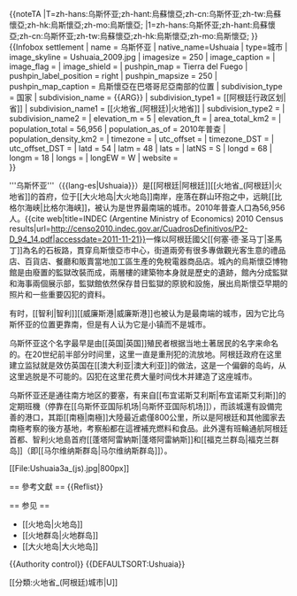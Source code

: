 {{noteTA
|T=zh-hans:乌斯怀亚;zh-hant:烏蘇懷亞;zh-cn:乌斯怀亚;zh-tw:烏蘇懷亞;zh-hk:烏斯懷亞;zh-mo:烏斯懷亞;
|1=zh-hans:乌斯怀亚;zh-hant:烏蘇懷亞;zh-cn:乌斯怀亚;zh-tw:烏蘇懷亞;zh-hk:烏斯懷亞;zh-mo:烏斯懷亞;
}}
{{Infobox settlement
| name = 乌斯怀亚
| native_name=Ushuaia
| type=城市
| image_skyline = Ushuaia_2009.jpg
| imagesize = 250
| image_caption = 
| image_flag = 
| image_shield = 
| pushpin_map = Tierra del Fuego
| pushpin_label_position = right
| pushpin_mapsize = 250
| pushpin_map_caption = 烏斯懷亞在巴塔哥尼亞南部的位置
| subdivision_type = 国家
| subdivision_name = {{ARG}}
| subdivision_type1 = [[阿根廷行政区划|省]]
| subdivision_name1 = [[火地省_(阿根廷)|火地省]]
| subdivision_type2 = 
| subdivision_name2 = 
| elevation_m = 5
| elevation_ft = 
| area_total_km2 = 
| population_total = 56,956
| population_as_of = 2010年普查<ref name=INDECpopulation/>
| population_density_km2 = 
| timezone = 
| utc_offset = 
| timezone_DST = 
| utc_offset_DST = 
| latd = 54
| latm = 48
| lats = 
| latNS = S
| longd = 68
| longm = 18
| longs = 
| longEW = W
| website =  
}}

'''乌斯怀亚'''（{{lang-es|Ushuaia}}）是[[阿根廷|阿根廷]][[火地省_(阿根廷)|火地省]]的首府，位于[[大火地岛|大火地岛]]南岸，座落在群山环抱之中，远眺[[比格尔海峡|比格尔海峡]]，被认为是世界最南端的城市。2010年普查人口為56,956人。<ref name=INDECpopulation>{{cite web|title=INDEC (Argentine Ministry of Economics) 2010 Census results|url=http://censo2010.indec.gov.ar/CuadrosDefinitivos/P2-D_94_14.pdf|accessdate=2011-11-21}}</ref>一條以阿根廷國父[[何塞·德·圣马丁|圣馬丁]]為名的石板路，貫穿烏斯懷亞市中心，街道兩旁有很多專做觀光客生意的禮品店、百貨店、餐廳和販賣當地加工區生產的免稅電器商品店。城內的烏斯懷亞博物館是由廢置的監獄改裝而成，兩層樓的建築物本身就是歷史的遺跡，館內分成監獄和海事兩個展示部，監獄館依然保存昔日監獄的原貌和設施，展出烏斯懷亞早期的照片和一些重要囚犯的資料。

有时，[[智利|智利]][[威廉斯港|威廉斯港]]也被认为是最南端的城市，因为它比乌斯怀亚的位置更靠南，但是有人认为它是小镇而不是城市。

乌斯怀亚这个名字最早是由[[英国|英国]]殖民者根据当地土著居民的名字来命名的。在20世纪前半部分时间里，这里一直是重刑犯的流放地。阿根廷政府在这里建立监狱就是效仿英国在[[澳大利亚|澳大利亚]]的做法，这是一个偏僻的岛屿，从这里逃脱是不可能的。囚犯在这里花费大量时间伐木并建造了这座城市。

乌斯怀亚还是通往南方地区的要塞，有来自[[布宜诺斯艾利斯|布宜诺斯艾利斯]]的定期班機（停靠在[[乌斯怀亚国际机场|乌斯怀亚国际机场]]），而該城還有設備完善的港口，其距[[南極|南極]]大陸最近處僅800公里，所以是阿根廷和其他國家去南極考察的後方基地，考察船都在這裡補充燃料和食品。此外還有班輪通航阿根廷首都、智利火地島首府[[蓬塔阿雷納斯|蓬塔阿雷納斯]]和[[福克兰群岛|福克兰群岛]]（即[[马尔维纳斯群岛|马尔维纳斯群岛]]）。

[[File:Ushuaia3a_(js).jpg|800px]]

== 參考文獻 ==
{{Reflist}}

== 参见 ==
* [[火地岛|火地岛]]
* [[火地群岛|火地群岛]]
* [[大火地岛|大火地岛]]

{{Authority control}}
{{DEFAULTSORT:Ushuaia}}

[[分類:火地省_(阿根廷)城市|U]]
